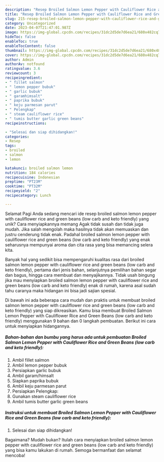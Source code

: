 ```yaml
---
description: "Resep Broiled Salmon Lemon Pepper with Cauliflower Rice and Green Beans (low carb and keto friendly) yang Enak, Enak"
title: "Resep Broiled Salmon Lemon Pepper with Cauliflower Rice and Green Beans (low carb and keto friendly) yang Enak, Enak"
slug: 215-resep-broiled-salmon-lemon-pepper-with-cauliflower-rice-and-green-beans-low-carb-and-keto-friendly-yang-enak-enak
category: Uncategorized
date: 2023-04-07T21:47:01.987Z
image: https://img-global.cpcdn.com/recipes/31dc2d5de7d6ea21/680x482cq70/broiled-salmon-lemon-pepper-with-cauliflower-rice-and-green-beans-low-carb-and-keto-friendly-foto-resep-utama.jpg
hideToc: false
enableToc: true
enableTocContent: false
thumbnail: https://img-global.cpcdn.com/recipes/31dc2d5de7d6ea21/680x482cq70/broiled-salmon-lemon-pepper-with-cauliflower-rice-and-green-beans-low-carb-and-keto-friendly-foto-resep-utama.jpg
cover: https://img-global.cpcdn.com/recipes/31dc2d5de7d6ea21/680x482cq70/broiled-salmon-lemon-pepper-with-cauliflower-rice-and-green-beans-low-carb-and-keto-friendly-foto-resep-utama.jpg
author: Admin
authorAv: notfound
ratingvalue: 3.6
reviewcount: 3
recipeingredient:
- " fillet salmon"
- " lemon pepper bubuk"
- " garlic bubuk"
- " garamhimsalt"
- " paprika bubuk"
- " keju parmesan parut"
- " Pelengkap"
- " steam cauliflower rice"
- " tumis butter garlic green beans"
recipeinstructions:

- "Selesai dan siap dihidangkan!"
categories:
- Resep
tags:
- broiled
- salmon
- lemon

katakunci: broiled salmon lemon 
nutrition: 184 calories
recipecuisine: Indonesian
preptime: "PT23M"
cooktime: "PT32M"
recipeyield: "2"
recipecategory: Lunch

---
```



Selamat Pagi Anda sedang mencari ide resep broiled salmon lemon pepper with cauliflower rice and green beans (low carb and keto friendly) yang unik? Cara menyiapkannya memang Agak tidak susah dan tidak juga mudah. Jika salah mengolah maka hasilnya tidak akan memuaskan dan justru cenderung tidak enak. Padahal broiled salmon lemon pepper with cauliflower rice and green beans (low carb and keto friendly) yang enak seharusnya mempunyai aroma dan cita rasa yang bisa memancing selera kita.


Banyak hal yang sedikit bisa mempengaruhi kualitas rasa dari broiled salmon lemon pepper with cauliflower rice and green beans (low carb and keto friendly), pertama dari jenis bahan, selanjutnya pemilihan bahan segar dan bagus, hingga cara membuat dan menyajikannya. Tidak usah bingung jika mau menyiapkan broiled salmon lemon pepper with cauliflower rice and green beans (low carb and keto friendly) enak di rumah, karena asal sudah tahu caranya maka hidangan ini bisa jadi sajian spesial.




Di bawah ini ada beberapa cara mudah dan praktis untuk membuat broiled salmon lemon pepper with cauliflower rice and green beans (low carb and keto friendly) yang siap dikreasikan. Kamu bisa membuat Broiled Salmon Lemon Pepper with Cauliflower Rice and Green Beans (low carb and keto friendly) menggunakan 9 bahan dan 0 langkah pembuatan. Berikut ini cara untuk menyiapkan hidangannya.

<!--inarticleads1-->

##### Bahan-bahan dan bumbu yang harus ada untuk pembuatan Broiled Salmon Lemon Pepper with Cauliflower Rice and Green Beans (low carb and keto friendly):

1. Ambil  fillet salmon
1. Ambil  lemon pepper bubuk
1. Persiapkan  garlic bubuk
1. Ambil  garam/himsalt
1. Siapkan  paprika bubuk
1. Ambil  keju parmesan parut
1. Persiapkan  Pelengkap:
1. Gunakan  steam cauliflower rice
1. Ambil  tumis butter garlic green beans




<!--inarticleads2-->

##### Instruksi untuk membuat Broiled Salmon Lemon Pepper with Cauliflower Rice and Green Beans (low carb and keto friendly):


1. Selesai dan siap dihidangkan!



Bagaimana? Mudah bukan? Itulah cara menyiapkan broiled salmon lemon pepper with cauliflower rice and green beans (low carb and keto friendly) yang bisa kamu lakukan di rumah. Semoga bermanfaat dan selamat mencoba!
